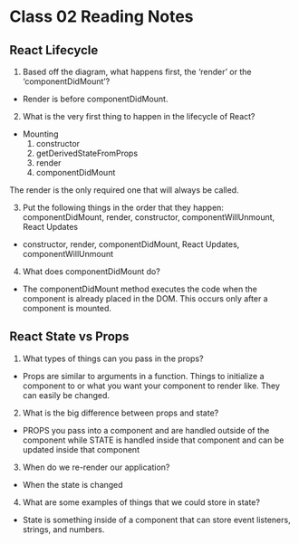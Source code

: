 # Class 02 Reading Notes

## React Lifecycle

1. Based off the diagram, what happens first, the ‘render’ or the ‘componentDidMount’?

- Render is before componentDidMount.

2. What is the very first thing to happen in the lifecycle of React?

- Mounting
  1. constructor
  2. getDerivedStateFromProps
  3. render
  4. componentDidMount

The render is the only required one that will always be called.

3. Put the following things in the order that they happen: componentDidMount, render, constructor, componentWillUnmount, React Updates

- constructor, render, componentDidMount, React Updates, componentWillUnmount

4. What does componentDidMount do?

- The componentDidMount method executes the code when the component is already placed in the DOM. This occurs only after a component is mounted.

## React State vs Props

1. What types of things can you pass in the props?

- Props are similar to arguments in a function. Things to initialize a component to or what you want your component to render like. They can easily be changed.

2. What is the big difference between props and state?

- PROPS you pass into a component and are handled outside of the component while STATE is handled inside that component and can be updated inside that component

3. When do we re-render our application?

- When the state is changed

4. What are some examples of things that we could store in state?

- State is something inside of a component that can store event listeners, strings, and numbers.
